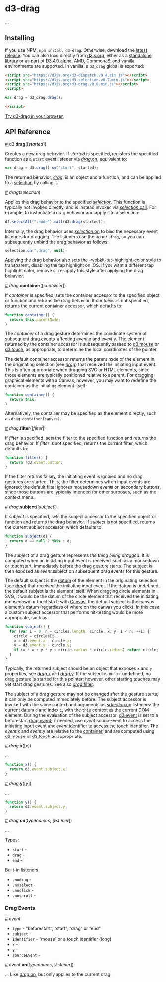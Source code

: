 # d3-drag

…

## Installing

If you use NPM, `npm install d3-drag`. Otherwise, download the [latest release](https://github.com/d3/d3-drag/releases/latest). You can also load directly from [d3js.org](https://d3js.org), either as a [standalone library](https://d3js.org/d3-drag.v0.0.min.js) or as part of [D3 4.0 alpha](https://github.com/mbostock/d3/tree/4). AMD, CommonJS, and vanilla environments are supported. In vanilla, a `d3_drag` global is exported:

```html
<script src="https://d3js.org/d3-dispatch.v0.4.min.js"></script>
<script src="https://d3js.org/d3-selection.v0.7.min.js"></script>
<script src="https://d3js.org/d3-drag.v0.0.min.js"></script>
<script>

var drag = d3_drag.drag();

</script>
```

[Try d3-drag in your browser.](https://tonicdev.com/npm/d3-drag)

## API Reference

<a href="#drag" name="drag">#</a> d3.<b>drag</b>([<i>started</i>])

Creates a new drag behavior. If *started* is specified, registers the specified function as a `start` event listener via [*drag*.on](#drag_on), equivalent to:

```js
var drag = d3.drag().on("start", started);
```

The returned behavior, [*drag*](#_drag), is an object and a function, and can be applied to a [selection](https://github.com/d3/d3-selection) by calling it.

<a href="#_drag" name="_drag">#</a> <i>drag</i>(<i>selection</i>)

Applies this drag behavior to the specified [*selection*](https://github.com/d3/d3-selection). This function is typically not invoked directly, and is instead invoked via [*selection*.call](https://github.com/d3/d3-selection#selection_call). For example, to instantiate a drag behavior and apply it to a selection:

```js
d3.selectAll(".node").call(d3.drag(started));
```

Internally, the drag behavior uses [*selection*.on](https://github.com/d3/d3-selection#selection_on) to bind the necessary event listeners for dragging. The listeners use the name `.drag`, so you can subsequently unbind the drag behavior as follows:

```js
selection.on(".drag", null);
```

Applying the drag behavior also sets the [-webkit-tap-highlight-color](https://developer.apple.com/library/mac/documentation/AppleApplications/Reference/SafariWebContent/AdjustingtheTextSize/AdjustingtheTextSize.html#//apple_ref/doc/uid/TP40006510-SW5) style to transparent, disabling the tap highlight on iOS. If you want a different tap highlight color, remove or re-apply this style after applying the drag behavior.

<a href="#drag_container" name="drag_container">#</a> <i>drag</i>.<b>container</b>([<i>container</i>])

If *container* is specified, sets the container accessor to the specified object or function and returns the drag behavior. If *container* is not specified, returns the current container accessor, which defaults to:

```js
function container() {
  return this.parentNode;
}
```

The *container* of a drag gesture determines the coordinate system of subsequent [drag events](#drag-events), affecting *event*.x and *event*.y. The element returned by the container accessor is subsequently passed to [d3.mouse](https://github.com/d3/d3-selection#mouse) or [d3.touch](https://github.com/d3/d3-selection#touch), as appropriate, to determine the local coordinates of the pointer.

The default container accessor returns the parent node of the element in the originating selection (see [*drag*](#_drag)) that received the initiating input event. This is often appropriate when dragging SVG or HTML elements, since those elements are typically positioned relative to a parent. For dragging graphical elements with a Canvas, however, you may want to redefine the container as the initiating element itself:

```js
function container() {
  return this;
}
```

Alternatively, the container may be specified as the element directly, such as `drag.container(canvas)`.

<a href="#drag_filter" href="drag_filter">#</a> <i>drag</i>.<b>filter</b>([<i>filter</i>])

If *filter* is specified, sets the filter to the specified function and returns the drag behavior. If *filter* is not specified, returns the current filter, which defaults to:

```js
function filter() {
  return !d3.event.button;
}
```

If the filter returns falsey, the initiating event is ignored and no drag gestures are started. Thus, the filter determines which input events are ignored; the default filter ignores mousedown events on secondary buttons, since those buttons are typically intended for other purposes, such as the context menu.

<a href="#drag_subject" name="drag_subject">#</a> <i>drag</i>.<b>subject</b>([<i>subject</i>])

If *subject* is specified, sets the subject accessor to the specified object or function and returns the drag behavior. If *subject* is not specified, returns the current subject accessor, which defaults to:

```js
function subject(d) {
  return d == null ? this : d;
}
```

The *subject* of a drag gesture represents *the thing being dragged*. It is computed when an initiating input event is received, such as a mousedown or touchstart, immediately before the drag gesture starts. The subject is then exposed as *event*.subject on subsequent [drag events](#drag-events) for this gesture.

The default subject is the [datum](https://github.com/d3/d3-selection#selection_datum) of the element in the originating selection (see [*drag*](#_drag)) that received the initiating input event. If the datum is undefined, the default subject is the element itself. When dragging circle elements in SVG, it would be the datum of the circle element that received the initiating mousedown or touchstart; with [Canvas](https://html.spec.whatwg.org/multipage/scripting.html#the-canvas-element), the default subject is the canvas element’s datum (regardless of where on the canvas you click). In this case, a custom subject accessor that performs hit-testing would be more appropriate, such as:

```js
function subject() {
  for (var i = 0, n = circles.length, circle, x, y; i < n; ++i) {
    circle = circles[i];
    x = d3.event.x - circle.x;
    y = d3.event.y - circle.y;
    if (x * x + y * y < circle.radius * circle.radius) return circle;
  }
}
```

Typically, the returned subject should be an object that exposes `x` and `y` properties; see [*drag*.x](#drag_x) and [*drag*.y](#drag_y). If the subject is null or undefined, no drag gesture is started for this pointer; however, other starting touches may yet start drag gestures. See also [*drag*.filter](#drag_filter).

The subject of a drag gesture may not be changed after the gesture starts; it can only be computed immediately before. The subject accessor is invoked with the same context and arguments as [*selection*.on](https://github.com/d3/d3-selection#selection_on) listeners: the current datum `d` and index `i`, with the `this` context as the current DOM element. During the evaluation of the subject accessor, [d3.event](https://github.com/d3/d3-selection#event) is set to a beforestart [drag event](#drag-events); if needed, use *event*.sourceEvent to access the initiating input event and *event*.identifier to access the touch identifier. The *event*.x and *event*.y are relative to the [container](#drag_container), and are computed using [d3.mouse](https://github.com/d3/d3-selection#mouse) or [d3.touch](https://github.com/d3/d3-selection#touch) as appropriate.

<a href="#drag_x" name="drag_x">#</a> <i>drag</i>.<b>x</b>([<i>x</i>])

…

```js
function x() {
  return d3.event.subject.x;
}
```

<a href="#drag_y" name="drag_y">#</a> <i>drag</i>.<b>y</b>([<i>y</i>])

…

```js
function y() {
  return d3.event.subject.y;
}
```

<a href="#drag_on" name="drag_on">#</a> <i>drag</i>.<b>on</b>(<i>typenames</i>, [<i>listener</i>])

…

Types:

* `start` -
* `drag` -
* `end` -

Built-in listeners:

* `.nodrag` -
* `.noselect` -
* `.noclick` -
* `.noscroll` -

### Drag Events

<a href="#event" name="event">#</a> <i>event</i>

* `type` - “beforestart”, “start”, “drag” or “end”
* `subject` -
* `identifier` - “mouse” or a touch identifier (long)
* `x` -
* `y` -
* `sourceEvent` -

<a href="#event_on" name="event_on">#</a> <i>event</i>.<b>on</b>(<i>typenames</i>, [<i>listener</i>])

… Like [*drag*.on](#drag_on), but only applies to the current drag.
